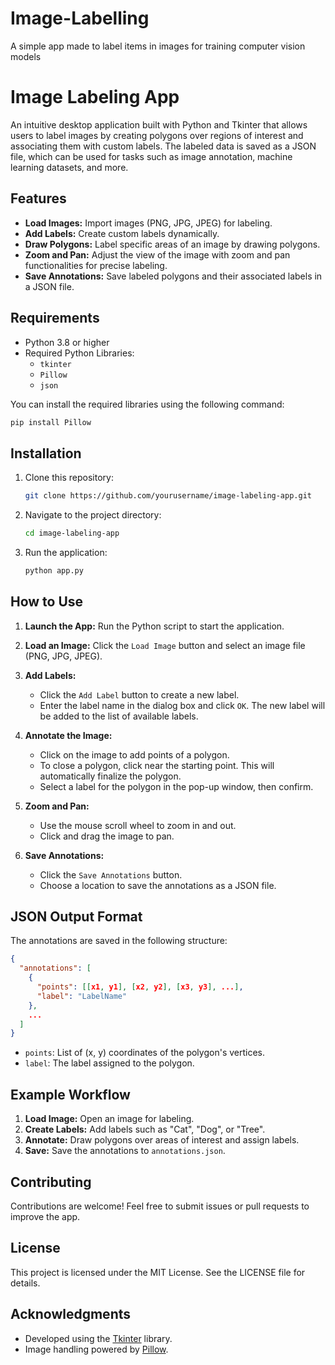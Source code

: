 # Image-Labelling
A simple app made to label items in images for training computer vision models


# Image Labeling App

An intuitive desktop application built with Python and Tkinter that allows users to label images by creating polygons over regions of interest and associating them with custom labels. The labeled data is saved as a JSON file, which can be used for tasks such as image annotation, machine learning datasets, and more.

## Features
- **Load Images:** Import images (PNG, JPG, JPEG) for labeling.
- **Add Labels:** Create custom labels dynamically.
- **Draw Polygons:** Label specific areas of an image by drawing polygons.
- **Zoom and Pan:** Adjust the view of the image with zoom and pan functionalities for precise labeling.
- **Save Annotations:** Save labeled polygons and their associated labels in a JSON file.

## Requirements
- Python 3.8 or higher
- Required Python Libraries:
  - `tkinter`
  - `Pillow`
  - `json`

You can install the required libraries using the following command:
```bash
pip install Pillow
```

## Installation
1. Clone this repository:
   ```bash
   git clone https://github.com/yourusername/image-labeling-app.git
   ```
2. Navigate to the project directory:
   ```bash
   cd image-labeling-app
   ```
3. Run the application:
   ```bash
   python app.py
   ```

## How to Use
1. **Launch the App:** Run the Python script to start the application.

2. **Load an Image:** Click the `Load Image` button and select an image file (PNG, JPG, JPEG).

3. **Add Labels:**
   - Click the `Add Label` button to create a new label.
   - Enter the label name in the dialog box and click `OK`. The new label will be added to the list of available labels.

4. **Annotate the Image:**
   - Click on the image to add points of a polygon.
   - To close a polygon, click near the starting point. This will automatically finalize the polygon.
   - Select a label for the polygon in the pop-up window, then confirm.

5. **Zoom and Pan:**
   - Use the mouse scroll wheel to zoom in and out.
   - Click and drag the image to pan.

6. **Save Annotations:**
   - Click the `Save Annotations` button.
   - Choose a location to save the annotations as a JSON file.

## JSON Output Format
The annotations are saved in the following structure:
```json
{
  "annotations": [
    {
      "points": [[x1, y1], [x2, y2], [x3, y3], ...],
      "label": "LabelName"
    },
    ...
  ]
}
```
- `points`: List of (x, y) coordinates of the polygon's vertices.
- `label`: The label assigned to the polygon.

## Example Workflow
1. **Load Image:** Open an image for labeling.
2. **Create Labels:** Add labels such as "Cat", "Dog", or "Tree".
3. **Annotate:** Draw polygons over areas of interest and assign labels.
4. **Save:** Save the annotations to `annotations.json`.

## Contributing
Contributions are welcome! Feel free to submit issues or pull requests to improve the app.

## License
This project is licensed under the MIT License. See the LICENSE file for details.

## Acknowledgments
- Developed using the [Tkinter](https://docs.python.org/3/library/tkinter.html) library.
- Image handling powered by [Pillow](https://python-pillow.org/).

